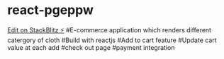 # react-pgeppw

[Edit on StackBlitz ⚡️](https://stackblitz.com/edit/react-pgeppw)
#E-commerce application which renders different catergory of cloth
#Build with reactjs
#Add to cart feature
#Update cart value at each add
#check out page
#payment integration
